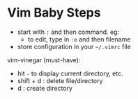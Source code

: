 # Vim Baby Steps
- start with `:` and then command. eg:
  - to edit, type in `:e` and then filename
- store configuration in your `~/.vimrc` file

vim-vinegar (must-have): 
- hit `-` to display current directory, etc. 
- shift + d : delete file/directory
- d : create directory
